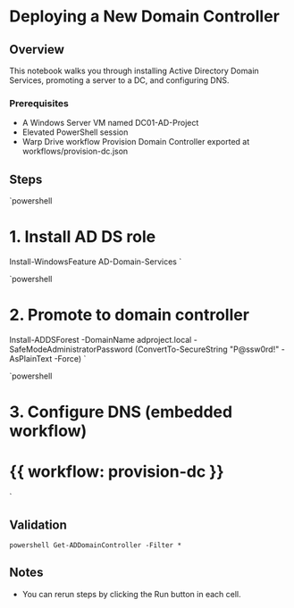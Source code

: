 ﻿# Deploying a New Domain Controller

## Overview
This notebook walks you through installing Active Directory Domain Services, promoting a server to a DC, and configuring DNS.

### Prerequisites
- A Windows Server VM named DC01-AD-Project
- Elevated PowerShell session
- Warp Drive workflow Provision Domain Controller exported at workflows/provision-dc.json

## Steps

`powershell
# 1. Install AD DS role
Install-WindowsFeature AD-Domain-Services
`

`powershell
# 2. Promote to domain controller
Install-ADDSForest -DomainName adproject.local -SafeModeAdministratorPassword (ConvertTo-SecureString "P@ssw0rd!" -AsPlainText -Force)
`

`powershell
# 3. Configure DNS (embedded workflow)
# {{ workflow: provision-dc }}
`

## Validation
`powershell
Get-ADDomainController -Filter *
`

## Notes
- You can rerun steps by clicking the Run button in each cell.
